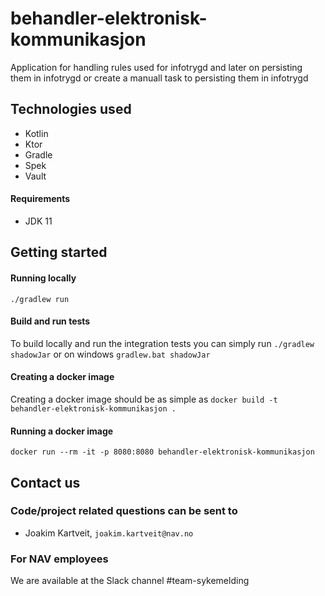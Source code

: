 # behandler-elektronisk-kommunikasjon
Application for handling rules used for infotrygd and later on persisting them in infotrygd or create a manuall task
to persisting them in infotrygd

## Technologies used
* Kotlin
* Ktor
* Gradle
* Spek
* Vault

#### Requirements

* JDK 11

## Getting started
#### Running locally
`./gradlew run`

#### Build and run tests
To build locally and run the integration tests you can simply run `./gradlew shadowJar` or on windows 
`gradlew.bat shadowJar`


#### Creating a docker image
Creating a docker image should be as simple as `docker build -t behandler-elektronisk-kommunikasjon .`

#### Running a docker image
`docker run --rm -it -p 8080:8080 behandler-elektronisk-kommunikasjon`

## Contact us
### Code/project related questions can be sent to
* Joakim Kartveit, `joakim.kartveit@nav.no`

### For NAV employees
We are available at the Slack channel #team-sykemelding